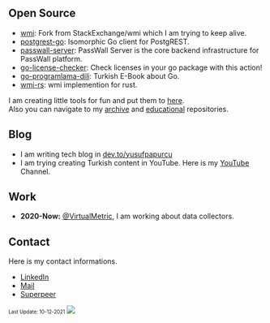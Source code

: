 ## Open Source
- [wmi](https://github.com/yusufpapurcu/wmi): Fork from StackExchange/wmi which I am trying to keep alive.
- [postgrest-go](https://github.com/supabase/postgrest-go): Isomorphic Go client for PostgREST.
- [passwall-server](https://github.com/passwall/passwall-server): PassWall Server is the core backend infrastructure for PassWall platform.
- [go-license-checker](https://github.com/yusufpapurcu/go-license-checker): Check licenses in your go package with this action!
- [go-programlama-dili](https://github.com/ksckaan1/go-programlama-dili): Turkish E-Book about Go.
- [wmi-rs](https://github.com/ohadravid/wmi-rs): wmi implemention for rust.

I am creating little tools for fun and put them to [here](https://github.com/thatmightgood).<br/>
Also you can navigate to my [archive](https://github.com/yusufpapurcu-archive) and [educational](https://github.com/yusufpapurcu-educational) repositories.
## Blog
- I am writing tech blog in [dev.to/yusufpapurcu](https://dev.to/yusufpapurcu)
- I am trying creating Turkish content in YouTube. Here is my [YouTube](https://www.youtube.com/channel/UCn0yrndeCy6yeqZFVhucpfQ) Channel.

## Work
- **2020-Now:** [@VirtualMetric](https://www.linkedin.com/company/virtualmetric/), I am working about data collectors.

## Contact
Here is my contact informations.
- [LinkedIn](https://www.linkedin.com/in/yusufpapurcu/)
- [Mail](mailto:yusufturhanp@gmail.com)
- [Superpeer](https://superpeer.com/yusufpapurcu)

<sub><sup>Last Update: 10-12-2021</sup></sub>
<sub><sup>![](https://hit.yhype.me/github/profile?user_id=41443083)</sup></sub>
